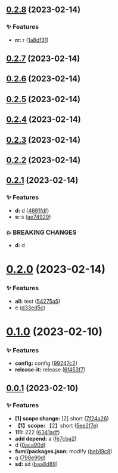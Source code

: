 ## [0.2.8](https://github.com/jimwong666/fumi-mono/compare/0.2.7...0.2.8) (2023-02-14)


### ✨ Features

* **rr:** r ([1a8df31](https://github.com/jimwong666/fumi-mono/commit/1a8df31))



## [0.2.7](https://github.com/jimwong666/fumi-mono/compare/0.2.6...0.2.7) (2023-02-14)



## [0.2.6](https://github.com/jimwong666/fumi-mono/compare/0.2.5...0.2.6) (2023-02-14)



## [0.2.5](https://github.com/jimwong666/fumi-mono/compare/0.2.4...0.2.5) (2023-02-14)



## [0.2.4](https://github.com/jimwong666/fumi-mono/compare/0.2.3...0.2.4) (2023-02-14)



## [0.2.3](https://github.com/jimwong666/fumi-mono/compare/0.2.2...0.2.3) (2023-02-14)



## [0.2.2](https://github.com/jimwong666/fumi-mono/compare/0.2.1...0.2.2) (2023-02-14)



## [0.2.1](https://github.com/jimwong666/fumi-mono/compare/0.2.0...0.2.1) (2023-02-14)


### ✨ Features

* **d:** d ([4691fdf](https://github.com/jimwong666/fumi-mono/commit/4691fdf))
* **s:** s ([ae74929](https://github.com/jimwong666/fumi-mono/commit/ae74929))


### 💥 BREAKING CHANGES

* **d:** d



# [0.2.0](https://github.com/jimwong666/fumi-mono/compare/0.1.0...0.2.0) (2023-02-14)


### ✨ Features

* **all:** test ([54275a5](https://github.com/jimwong666/fumi-mono/commit/54275a5))
* e ([d33ed5c](https://github.com/jimwong666/fumi-mono/commit/d33ed5c))



# [0.1.0](https://github.com/jimwong666/fumi-mono/compare/0.0.1...0.1.0) (2023-02-10)


### ✨ Features

* **config:** config ([99247c2](https://github.com/jimwong666/fumi-mono/commit/99247c2))
* **release-it:** release ([6f453f7](https://github.com/jimwong666/fumi-mono/commit/6f453f7))



## [0.0.1](https://github.com/jimwong666/fumi-mono/compare/7f24a26...0.0.1) (2023-02-10)


### ✨ Features

* **[1] scope change:** [2] short ([7f24a26](https://github.com/jimwong666/fumi-mono/commit/7f24a26))
* **【1】scope:** 【2】short ([5ee2f7e](https://github.com/jimwong666/fumi-mono/commit/5ee2f7e))
* **111:** 222 ([6341adf](https://github.com/jimwong666/fumi-mono/commit/6341adf))
* **add depend:** a ([fe7cba2](https://github.com/jimwong666/fumi-mono/commit/fe7cba2))
* d ([0aca90d](https://github.com/jimwong666/fumi-mono/commit/0aca90d))
* **fumi/packages.json:** modify ([beb19c8](https://github.com/jimwong666/fumi-mono/commit/beb19c8))
* q ([798e90d](https://github.com/jimwong666/fumi-mono/commit/798e90d))
* **sd:** sd ([baa8d89](https://github.com/jimwong666/fumi-mono/commit/baa8d89))



